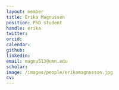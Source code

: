 ```yaml
---
layout: member
title: Erika Magnusson
position: PhD student
handle: erika
twitter:
orcid: 
calendar: 
github:
linkedin:
email: magnu513@umn.edu
scholar: 
image: /images/people/erikamagnusson.jpg
cv: 
---
```

